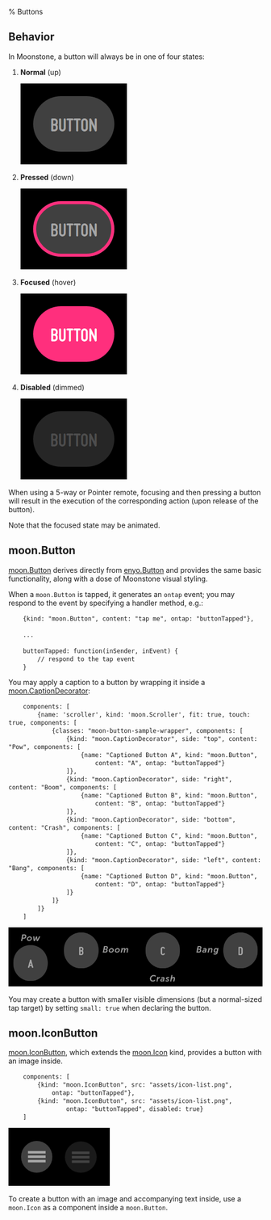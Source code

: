 % Buttons

## Behavior

In Moonstone, a button will always be in one of four states:

1. **Normal** (up)

    ![](../../assets/button-normal.png)  

2. **Pressed** (down)

    ![](../../assets/button-pressed.png)  
        
3. **Focused** (hover)

    ![](../../assets/button-focused.png)  

4. **Disabled** (dimmed)

    ![](../../assets/button-disabled.png)  

When using a 5-way or Pointer remote, focusing and then pressing a button will
result in the execution of the corresponding action (upon release of the
button).

Note that the focused state may be animated.

## moon.Button

[moon.Button](../../../index.html#/kind/moon.Button) derives directly from
[enyo.Button](../../../index.html#/kind/enyo.Button) and provides the same basic
functionality, along with a dose of Moonstone visual styling.

When a `moon.Button` is tapped, it generates an `ontap` event; you may respond
to the event by specifying a handler method, e.g.:

        {kind: "moon.Button", content: "tap me", ontap: "buttonTapped"},

        ...

        buttonTapped: function(inSender, inEvent) {
            // respond to the tap event
        }

You may apply a caption to a button by wrapping it inside a
[moon.CaptionDecorator](../../../index.html#/kind/moon.CaptionDecorator):

        components: [
            {name: 'scroller', kind: 'moon.Scroller', fit: true, touch: true, components: [
                {classes: "moon-button-sample-wrapper", components: [
                    {kind: "moon.CaptionDecorator", side: "top", content: "Pow", components: [
                        {name: "Captioned Button A", kind: "moon.Button",
                            content: "A", ontap: "buttonTapped"}
                    ]},
                    {kind: "moon.CaptionDecorator", side: "right", content: "Boom", components: [
                        {name: "Captioned Button B", kind: "moon.Button",
                            content: "B", ontap: "buttonTapped"}
                    ]},
                    {kind: "moon.CaptionDecorator", side: "bottom", content: "Crash", components: [
                        {name: "Captioned Button C", kind: "moon.Button",
                            content: "C", ontap: "buttonTapped"}
                    ]},
                    {kind: "moon.CaptionDecorator", side: "left", content: "Bang", components: [
                        {name: "Captioned Button D", kind: "moon.Button",
                            content: "D", ontap: "buttonTapped"}
                    ]}
                ]}
            ]}
        ]

![_Captioned Buttons_](../../assets/buttons-captioned.png)

You may create a button with smaller visible dimensions (but a normal-sized tap
target) by setting `small: true` when declaring the button.

## moon.IconButton

[moon.IconButton](../../../index.html#/kind/moon.IconButton), which extends the
[moon.Icon](../../../index.html#/kind/moon.Icon) kind, provides a button with an image
inside.

        components: [
            {kind: "moon.IconButton", src: "assets/icon-list.png",
                ontap: "buttonTapped"},
            {kind: "moon.IconButton", src: "assets/icon-list.png",
                    ontap: "buttonTapped", disabled: true}
        ]

![_moon.IconButton_](../../assets/icon-buttons.png)

To create a button with an image and accompanying text inside, use a `moon.Icon`
as a component inside a `moon.Button`.
